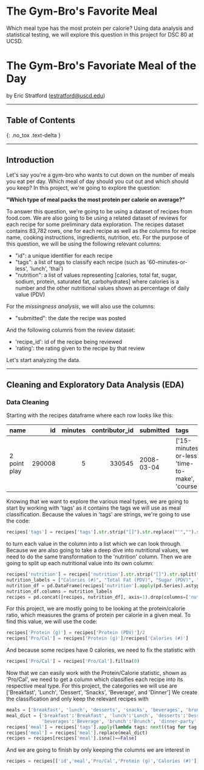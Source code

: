 # The Gym-Bro's Favorite Meal
Which meal type has the most protein per calorie? Using data analysis and statistical testing, we will explore this question in this project for DSC 80 at UCSD.

# The Gym-Bro's Favoriate Meal of the Day

by Eric Stratford (estratford@uscd.edu)

---

## Table of Contents
{: .no_tox .text-delta }


---

## Introduction

Let's say you're a gym-bro who wants to cut down on the number of meals you eat per day. Which meal of day should you cut out and which should you keep? 
In this project, we're going to explore the question:

**"Which type of meal packs the most protein per calorie on average?"**

To answer this question, we're going to be using a dataset of recipes from food.com. We are also going to be using a related dataset of reviews for each recipe for some preliminary data exploration.
The recipes dataset contains 83,782 rows, one for each recipe as well as the columns for recipe name, cooking instructions, ingredients, nutrition, etc. 
For the purpose of this question, we will be using the following relevant columns:
- "id": a unique identifier for each recipe
- "tags": a list of tags to classify each recipe (such as '60-minutes-or-less', 'lunch', 'thai')
- "nutrition": a list of values representing [calories, total fat, sugar, sodium, protein, saturated fat, carbohydrates] where calories is a number and the other nutritional values shown as percentage of daily value (PDV)

For the *missingness analysis*, we will also use the columns:
- "submitted": the date the recipe was posted

And the following columns from the review dataset:
- 'recipe_id': id of the recipe being reviewed
- 'rating': the rating given to the recipe by that review

Let's start analyzing the data.

---

## Cleaning and Exploratory Data Analysis (EDA)

### Data Cleaning

Starting with the recipes dataframe where each row looks like this:

| name         |     id |   minutes |   contributor_id | submitted   | tags                                              | nutrition                            |   n_steps | steps                                             | description        | ingredients                              |   n_ingredients |
|:-------------|-------:|----------:|-----------------:|:------------|:--------------------------------------------------|:-------------------------------------|----------:|:--------------------------------------------------|:-------------------|:-----------------------------------------|----------------:|
| 2 point play | 290008 |         5 |           330545 | 2008-03-04  | ['15-minutes-or-less', 'time-to-make', 'course... | [65.5, 0.0, 0.0, 0.0, 0.0, 0.0, 0.0] |         2 | ['pour ingredients into a cocktail shaker with... | courtesy dekuyper. | ['sour apple schnapps', 'absolut vodka'] |               2 |

Knowing that we want to explore the various meal types, we are going to start by working with 'tags' as it contains the tags we will use as meal classification. Because the values in 'tags' are strings, we're going to use the code:
```py
recipes['tags'] = recipes['tags'].str.strip("[]").str.replace("'","").str.split(", ")
```
to turn each value in the column into a list which we can look through.
Because we are also going to take a deep dive into nutritional values, we need to do the same transformation to the 'nutrition' column. Then we are going to split up each nutritional value into its own column:
```py
recipes['nutrition'] = recipes['nutrition'].str.strip("[]").str.split(",")
nutrition_labels = ["Calories (#)", "Total Fat (PDV)", "Sugar (PDV)", "Sodium (PDV)", "Protein (PDV)", "Saturated Fat (PDV)", "Carbohydrates (PDV)"]
nutrition_df = pd.DataFrame(recipes['nutrition'].apply(pd.Series).astype(float))
nutrition_df.columns = nutrition_labels
recipes = pd.concat([recipes, nutrition_df], axis=1).drop(columns=['nutrition'])
```
For this project, we are mostly going to be looking at the protein/calorie ratio, which measures the grams of protein per calorie in a given meal. To find this value, we will use the code:
```py
recipes['Protein (g)'] = recipes['Protein (PDV)']/2
recipes['Pro/Cal'] = recipes['Protein (g)']/recipes['Calories (#)']
```
And because some recipes have 0 calories, we need to fix the statistic with
``` py
recipes['Pro/Cal'] = recipes['Pro/Cal'].fillna(0)
```

Now that we can easily work with the Protein/Calorie statistic, shown as 'Pro/Cal', we need to get a column which classifies each recipe into its respective meal type.
For this project, the categories we will use are ['Breakfast', 'Lunch', 'Dessert', 'Snacks', 'Beverage', and 'Dinner']
We create the classification and only keep the relevant recipes with
```py
meals = ['breakfast', 'lunch', 'desserts', 'snacks', 'beverages', 'brunch', 'dinner-party']
meal_dict = {'breakfast':'Breakfast', 'lunch':'Lunch', 'desserts':'Dessert', 'snacks':'Snacks',\
             'beverages':'Beverage', 'brunch':'Brunch', 'dinner-party':'Dinner'}
recipes['meal'] = recipes['tags'].apply(lambda tags: next((tag for tag in tags if tag in meals), np.nan))
recipes['meal'] = recipes['meal'].replace(meal_dict)
recipes = recipes[recipes['meal'].isna()==False]
```

And we are going to finish by only keeping the columns we are interest in
```py
recipes = recipes[['id','meal','Pro/Cal','Protein (g)','Calories (#)']].set_index('id')
```
